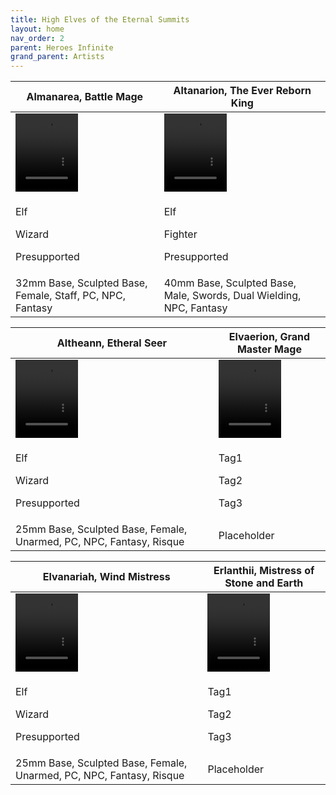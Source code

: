 ```yaml
---
title: High Elves of the Eternal Summits
layout: home
nav_order: 2
parent: Heroes Infinite
grand_parent: Artists
---
```


<table>
  <thead>
    <tr>
      <th>Almanarea, Battle Mage</th>
      <th>Altanarion, The Ever Reborn King</th>
    </tr>
  </thead>
  <tbody>
    <tr>
      <td>
        <video width='100' height='125' preload='auto' autoplay muted loop>
          <source src="https://github.com/Exitalterego/tfistls/raw/main/assets/webm/infiniteheroes/highelves/Almanarea.webm" type="video/webm; codecs=vp8, vorbis">
        </video>
      </td>
      <td>
        <video width='100' height='125' preload='auto' autoplay muted loop>
          <source src="https://github.com/Exitalterego/tfistls/raw/main/assets/webm/infiniteheroes/highelves/Altanarion.webm" type="video/webm; codecs=vp8, vorbis">
        </video>        
      </td>
    </tr>
    <tr>
      <td>
        <p class="label label-green">Elf</p>
        <p class="label label-yellow">Wizard</p>
        <p class="label label-red">Presupported</p>
      </td>
      <td>
        <p class="label label-green">Elf</p>
        <p class="label label-yellow">Fighter</p>
        <p class="label label-red">Presupported</p>
      </td>
    </tr>
    <tr>
      <td>32mm Base, Sculpted Base, Female, Staff, PC, NPC, Fantasy</td>
      <td>40mm Base, Sculpted Base, Male, Swords, Dual Wielding, NPC, Fantasy</td>
    </tr>
  </tbody>
</table>

<table>
  <thead>
    <tr>
      <th>Altheann, Etheral Seer</th>
      <th>Elvaerion, Grand Master Mage</th>
    </tr>
  </thead>
  <tbody>
    <tr>
      <td>
        <video width='100' height='125' preload='auto' autoplay muted loop>
          <source src="https://github.com/Exitalterego/tfistls/raw/main/assets/webm/infiniteheroes/highelves/Altheann.webm" type="video/webm; codecs=vp8, vorbis">
        </video>
      </td>
      <td>
        <video width='100' height='125' preload='auto' autoplay muted loop>
          <source src="https://github.com/Exitalterego/tfistls/raw/main/assets/webm/infiniteheroes/highelves/Elvaerion.webm" type="video/webm; codecs=vp8, vorbis">
        </video>
      </td>
    </tr>
    <tr>
      <td>
        <p class="label label-green">Elf</p>
        <p class="label label-yellow">Wizard</p>
        <p class="label label-red">Presupported</p>
      </td>
      <td>
        <p class="label label-green">Tag1</p>
        <p class="label label-yellow">Tag2</p>
        <p class="label label-red">Tag3</p>
      </td>
    </tr>
    <tr>
      <td>25mm Base, Sculpted Base, Female, Unarmed, PC, NPC, Fantasy, Risque</td>
      <td>Placeholder</td>
    </tr>
  </tbody>
</table>

<table>
  <thead>
    <tr>
      <th>Elvanariah, Wind Mistress</th>
      <th>Erlanthii, Mistress of Stone and Earth</th>
    </tr>
  </thead>
  <tbody>
    <tr>
      <td>
        <video width='100' height='125' preload='auto' autoplay muted loop>
          <source src="https://github.com/Exitalterego/tfistls/raw/main/assets/webm/infiniteheroes/highelves/Elvanariah.webm" type="video/webm; codecs=vp8, vorbis">
        </video>
      </td>
      <td>
        <video width='100' height='125' preload='auto' autoplay muted loop>
          <source src="https://github.com/Exitalterego/tfistls/raw/main/assets/webm/infiniteheroes/highelves/Erlanthii.webm" type="video/webm; codecs=vp8, vorbis">
        </video>
      </td>
    </tr>
    <tr>
      <td>
        <p class="label label-green">Elf</p>
        <p class="label label-yellow">Wizard</p>
        <p class="label label-red">Presupported</p>
      </td>
      <td>
        <p class="label label-green">Tag1</p>
        <p class="label label-yellow">Tag2</p>
        <p class="label label-red">Tag3</p>
      </td>
    </tr>
    <tr>
      <td>25mm Base, Sculpted Base, Female, Unarmed, PC, NPC, Fantasy, Risque</td>
      <td>Placeholder</td>
    </tr>
  </tbody>
</table>

